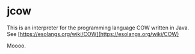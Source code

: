 # jcow

This is an interpreter for the programming language COW written in Java.  
See [https://esolangs.org/wiki/COW](https://esolangs.org/wiki/COW)

Moooo.